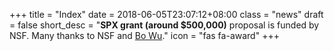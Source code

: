 +++
title = "Index"
date = 2018-06-05T23:07:12+08:00
class = "news"
draft = false
short_desc = "**SPX grant (around $500,000)** proposal is funded by NSF. Many thanks to NSF and [Bo Wu](https://inside.mines.edu/~bwu/)."
icon = "fas fa-award"
+++